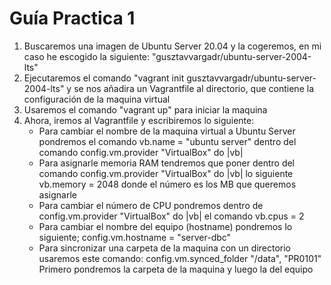 # Guía Practica 1

1. Buscaremos una imagen de Ubuntu Server 20.04 y la cogeremos, en mi caso he escogido la siguiente: "gusztavvargadr/ubuntu-server-2004-lts"
2. Ejecutaremos el comando "vagrant init gusztavvargadr/ubuntu-server-2004-lts" y se nos añadira un Vagrantfile al directorio, que contiene la configuración de la maquina virtual
3. Usaremos el comando "vagrant up" para iniciar la maquina
4. Ahora, iremos al Vagrantfile y escribiremos lo siguiente:
    - Para cambiar el nombre de la maquina virtual a Ubuntu Server pondremos el comando vb.name = "ubuntu server" dentro del comando config.vm.provider "VirtualBox" do |vb|
    - Para asignarle memoria RAM tendremos que poner dentro del comando config.vm.provider "VirtualBox" do |vb| lo siguiente vb.memory = 2048 donde el número es los MB que queremos asignarle
    - Para cambiar el número de CPU pondremos dentro de config.vm.provider "VirtualBox" do |vb| el comando vb.cpus = 2
    - Para cambiar el nombre del equipo (hostname) pondremos lo siguiente; config.vm.hostname = "server-dbc"
    - Para sincronizar una carpeta de la maquina con un directorio usaremos este comando: config.vm.synced_folder "/data", "PR0101" Primero pondremos la carpeta de la maquina y luego la del equipo
   
